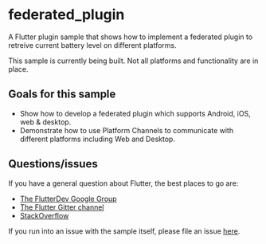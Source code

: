 # federated_plugin

A Flutter plugin sample that shows how to implement a federated plugin to retreive current battery level
on different platforms.

This sample is currently being built. Not all platforms and functionality are in place.

## Goals for this sample

* Show how to develop a federated plugin which supports Android, iOS, web & desktop.
* Demonstrate how to use Platform Channels to communicate with different platforms including Web and Desktop.

## Questions/issues

If you have a general question about Flutter, the best places to go are:

* [The FlutterDev Google Group](https://groups.google.com/forum/#!forum/flutter-dev)
* [The Flutter Gitter channel](https://gitter.im/flutter/flutter)
* [StackOverflow](https://stackoverflow.com/questions/tagged/flutter)

If you run into an issue with the sample itself, please file an issue [here](https://github.com/flutter/samples/issues).